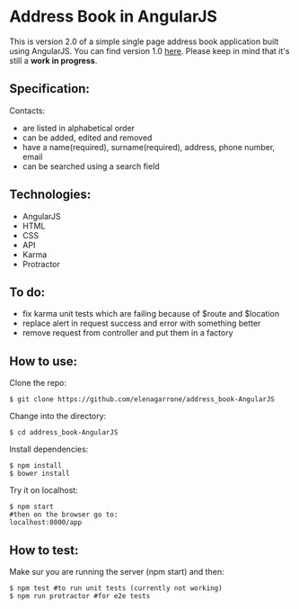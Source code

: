 Address Book in AngularJS
=========================
This is version 2.0 of a simple single page address book application built using AngularJS. You can find version 1.0 <a href='https://github.com/elenagarrone/address_book-exercises'>here</a>.
Please keep in mind that it's still a <strong>work in progress</strong>.

Specification:
--------------
Contacts:
- are listed in alphabetical order
- can be added, edited and removed
- have a name(required), surname(required), address, phone number, email
- can be searched using a search field

Technologies:
-------------
- AngularJS
- HTML
- CSS
- API
- Karma
- Protractor

To do:
------
- fix karma unit tests which are failing because of $route and $location
- replace alert in request success and error with something better
- remove request from controller and put them in a factory

How to use:
-----------
Clone the repo:
```shell
$ git clone https://github.com/elenagarrone/address_book-AngularJS
```
Change into the directory:
```shell
$ cd address_book-AngularJS
```
Install dependencies:
```shell
$ npm install
$ bower install
```
Try it on localhost:
```shell
$ npm start
#then on the browser go to:
localhost:8000/app
```

How to test:
------------
Make sur you are running the server (npm start) and then:
```shell
$ npm test #to run unit tests (currently not working)
$ npm run protractor #for e2e tests
```
